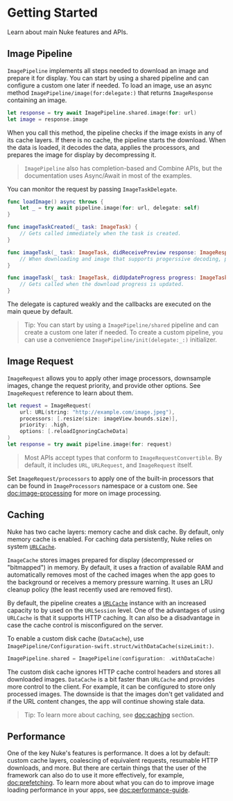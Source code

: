 # Getting Started

Learn about main Nuke features and APIs.

## Image Pipeline

``ImagePipeline`` implements all steps needed to download an image and prepare it for display. You can start by using a shared pipeline and can configure a custom one later if needed. To load an image, use an async method ``ImagePipeline/image(for:delegate:)`` that returns ``ImageResponse`` containing an image.

```swift
let response = try await ImagePipeline.shared.image(for: url)
let image = response.image
```

When you call this method, the pipeline checks if the image exists in any of its cache layers. If there is no cache, the pipeline starts the download. When the data is loaded, it decodes the data, applies the processors, and prepares the image for display by decompressing it.

> `ImagePipeline` also has completion-based and Combine APIs, but the documentation uses Async/Await in most of the examples.

You can monitor the request by passing ``ImageTaskDelegate``.

```swift
func loadImage() async throws {
    let _ = try await pipeline.image(for: url, delegate: self)
}

func imageTaskCreated(_ task: ImageTask) {
    // Gets called immediately when the task is created.
}

func imageTask(_ task: ImageTask, didReceivePreview response: ImageResponse) {
    // When downloading and image that supports progerssive decoding, previews are delivered here.
}

func imageTask(_ task: ImageTask, didUpdateProgress progress: ImageTask.Progress) {
    // Gets called when the download progress is updated.
}
```

The delegate is captured weakly and the callbacks are executed on the main queue by default.

> Tip: You can start by using a ``ImagePipeline/shared`` pipeline and can create a custom one later if needed. To create a custom pipeline, you can use a convenience ``ImagePipeline/init(delegate:_:)`` initializer.

## Image Request

``ImageRequest`` allows you to apply other image processors, downsample images, change the request priority, and provide other options. See ``ImageRequest`` reference to learn about them.

```swift
let request = ImageRequest(
    url: URL(string: "http://example.com/image.jpeg"),
    processors: [.resize(size: imageView.bounds.size)],
    priority: .high,
    options: [.reloadIgnoringCacheData]
)
let response = try await pipeline.image(for: request)
```

> Most APIs accept types that conform to ``ImageRequestConvertible``. By default, it includes `URL`, `URLRequest`, and ``ImageRequest`` itself.

Set ``ImageRequest/processors`` to apply one of the built-in processors that can be found in ``ImageProcessors`` namespace or a custom one. See <doc:image-processing> for more on image processing.

## Caching

Nuke has two cache layers: memory cache and disk cache. By default, only memory cache is enabled. For caching data persistently, Nuke relies on system [`URLCache`](https://developer.apple.com/documentation/foundation/urlcache).

``ImageCache`` stores images prepared for display (decompressed or "bitmapped") in memory. By default, it uses a fraction of available RAM and automatically removes most of the cached images when the app goes to the background or receives a memory pressure warning. It uses an LRU cleanup policy (the least recently used are removed first).

By default, the pipeline creates a [`URLCache`](https://developer.apple.com/documentation/foundation/urlcache) instance with an increased capacity to by used on the `URLSession` level. One of the advantages of using `URLCache` is that it supports HTTP caching. It can also be a disadvantage in case the cache control is misconfigured on the server.

To enable a custom disk cache (``DataCache``), use ``ImagePipeline/Configuration-swift.struct/withDataCache(sizeLimit:)``.

```swift
ImagePipeline.shared = ImagePipeline(configuration: .withDataCache)
```

The custom disk cache ignores HTTP cache control headers and stores all downloaded images. ``DataCache`` is a bit faster than `URLCache` and provides more control to the client. For example, it can be configured to store only processed images. The downside is that the images don't get validated and if the URL content changes, the app will continue showing stale data.  

> Tip: To learn more about caching, see <doc:caching> section.

## Performance

One of the key Nuke's features is performance. It does a lot by default: custom cache layers, coalescing of equivalent requests, resumable HTTP downloads, and more. But there are certain things that the user of the framework can also do to use it more effectively, for example, <doc:prefetching>. To learn more about what you can do to improve image loading performance in your apps, see <doc:performance-guide>.
